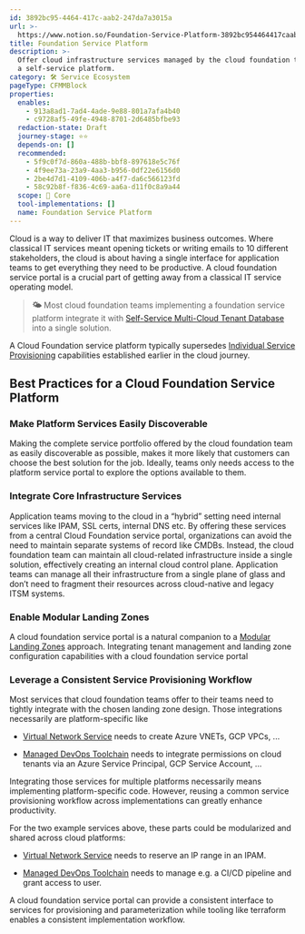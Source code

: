 ```yaml
---
id: 3892bc95-4464-417c-aab2-247da7a3015a
url: >-
  https://www.notion.so/Foundation-Service-Platform-3892bc954464417caab2247da7a3015a
title: Foundation Service Platform
description: >-
  Offer cloud infrastructure services managed by the cloud foundation team from
  a self-service platform.
category: 🛠 Service Ecosystem
pageType: CFMMBlock
properties:
  enables:
    - 913a8ad1-7ad4-4ade-9e88-801a7afa4b40
    - c9728af5-49fe-4948-8701-2d6485bfbe93
  redaction-state: Draft
  journey-stage: ⭐️⭐️
  depends-on: []
  recommended:
    - 5f9c0f7d-860a-488b-bbf8-897618e5c76f
    - 4f9ee73a-23a9-4aa3-b956-0df22e6156d0
    - 2be4d7d1-4109-406b-a4f7-da6c566123fd
    - 58c92b8f-f836-4c69-aa6a-d11f0c8a9a44
  scope: 🏢 Core
  tool-implementations: []
  name: Foundation Service Platform
---
```


Cloud is a way to deliver IT that maximizes business outcomes. Where classical IT services meant opening tickets or writing emails to 10 different stakeholders, the cloud is about having a single interface for application teams to get everything they need to be productive. A cloud foundation service portal is a crucial part of getting away from a classical IT service operating model. 

> **🌤️** Most cloud foundation teams implementing a foundation service platform integrate it with [Self-Service Multi-Cloud Tenant Database](../tenant-management/self-service-multi-cloud-tenant-database.md) into a single solution.

A Cloud Foundation service platform typically supersedes [Individual Service Provisioning](./individual-service-provisioning.md) capabilities established earlier in the cloud journey.

## Best Practices for a Cloud Foundation Service Platform

### Make Platform Services Easily Discoverable

Making the complete service portfolio offered by the cloud foundation team as easily discoverable as possible, makes it more likely that customers can choose the best solution for the job. Ideally, teams only needs access to the platform service portal to explore the options available to them.

### Integrate Core Infrastructure Services

Application teams moving to the cloud in a “hybrid” setting need internal services like IPAM, SSL certs, internal DNS etc. By offering these services from a central Cloud Foundation service portal, organizations can avoid the need to maintain separate systems of record like CMDBs. Instead, the cloud foundation team can maintain all cloud-related infrastructure inside a single solution, effectively creating an internal cloud control plane. Application teams can manage all their infrastructure from a single plane of glass and don’t need to fragment their resources across cloud-native and legacy ITSM systems.

### Enable Modular Landing Zones

A cloud foundation service portal is a natural companion to a [Modular Landing Zones](../tenant-management/modular-landing-zones.md) approach. Integrating tenant management and landing zone configuration capabilities with a cloud foundation service  portal 

### Leverage a Consistent Service Provisioning Workflow

Most services that cloud foundation teams offer to their teams need to tightly integrate with  the chosen landing zone design. Those integrations necessarily are platform-specific like

- [Virtual Network Service](./virtual-network-service.md) needs to create Azure VNETs, GCP VPCs, ...

- [Managed DevOps Toolchain](./managed-devops-toolchain.md) needs to integrate permissions on cloud tenants via an Azure Service Principal, GCP Service Account, ...

Integrating those services for multiple platforms necessarily means implementing platform-specific code. However, reusing a common service provisioning workflow across implementations can greatly enhance  productivity. 

For the two example services above, these parts could be modularized and shared across cloud platforms:

- [Virtual Network Service](./virtual-network-service.md) needs to reserve an IP range in an IPAM.

- [Managed DevOps Toolchain](./managed-devops-toolchain.md) needs to manage e.g. a CI/CD pipeline and grant access to user.

A cloud foundation service portal can provide a consistent interface to services for provisioning and parameterization while tooling like terraform enables a consistent implementation workflow.

